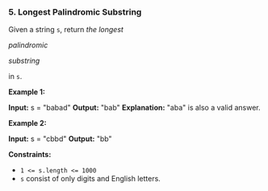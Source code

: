### 5\. Longest Palindromic Substring

Given a string `s`, return _the longest_

_palindromic_

_substring_

in `s`.

**Example 1:**

**Input:** s = "babad"
**Output:** "bab"
**Explanation:** "aba" is also a valid answer.

**Example 2:**

**Input:** s = "cbbd"
**Output:** "bb"

**Constraints:**

*   `1 <= s.length <= 1000`
*   `s` consist of only digits and English letters.
